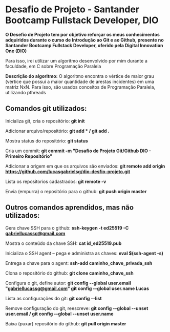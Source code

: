 # Desafio de Projeto - Santander Bootcamp Fullstack Developer, DIO

**O Desefio de Projeto tem por objetivo reforçar os meus conhecimentos adquiridos durante o curso de Introdução ao Git e ao Github, presente no Santander Bootcamp Fullstack Developer, oferido pela Digital Innovation One (DIO)**

Para isso, irei utilizar um algoritmo desenvolvido por mim durante a faculdade, em C sobre Programação Paralela

**Descrição do algoritmo:** O algoritmo encontra o vértice de maior grau (vértice que possui a maior quantidade de arestas incidentes) em uma matriz NxN. Para isso, são usados conceitos de Programação Paralela, utilizando pthreads

## Comandos git utilizados:

Inicializa git, cria o repositório: 
**git init**

Adicionar arquivo/repositório: 
**git add * / git add .** 

Mostra status do repositório: 
**git status**

Cria um commit: 
**git commit -m "Desafio de Projeto Git/Github DIO - Primeiro Repositório"**


Adicionar a origem em que os arquivos são enviados: 
**git remote add origin https://github.com/lucasgabrielsg/dio-desfio-projeto.git**

Lista os repositorios cadastrados: 
**git remote -v**


Envia (empurra) o repositório para o github: 
**git push origin master**


## Outros comandos aprendidos, mas não utilizados: 

Gera chave SSH para o github: 
**ssh-keygen -t ed25519 -C gabriellucassg@gmail.com**

Mostra o conteúdo da chave SSH: 
**cat id_ed25519.pub**

Inicializa o SSH agent – pega e administra as chaves: 
**eval $(ssh-agent -s)**

Entrega a chave para o agent: 
**ssh-add caminho_chave_privada_ssh**

Clona o repositório do github: **git clone caminho_chave_ssh**

Configura o git, define autor: 
**git config --global user.email "gabriellucassg@gmail.com"
git config --global user.name Lucas**

Lista as configurações do git:
**git config --list**

Remove configuração do git, reescreve: 
**git config --global --unset user.email / git config --global --unset user.name**

Baixa (puxar) repositório do github: 
**git pull origin master**

